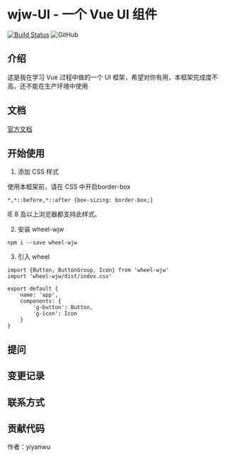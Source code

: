# wjw-UI - 一个  Vue UI 组件

[![Build Status](https://travis-ci.org/yiyanwu/wheel-wjw.svg?branch=master)](https://travis-ci.org/yiyanwu/wheel-wjw)  ![GitHub](https://img.shields.io/github/license/yiyanwu/wheel-wjw.svg)



## 介绍

这是我在学习 Vue 过程中做的一个 UI 框架，希望对你有用，本框架完成度不高，还不能在生产环境中使用

## 文档

[官方文档](https://yiyanwu.github.io/wheel-wjw/)

## 开始使用

1. 添加 CSS 样式

使用本框架前，请在 CSS 中开启border-box
```
*,*::before,*::after {box-sizing: border-box;}
```
IE 8 及以上浏览器都支持此样式。

2. 安装 wheel-wjw
  ```
  npm i --save wheel-wjw
  ```
3. 引入 wheel
  ```
  import {Button, ButtonGroup, Icon} from 'wheel-wjw'
  import 'wheel-wjw/dist/index.css'

  export default {
      name: 'app',
      components: {
          'g-button': Button,
          'g-icon': Icon
      }
  }
  ```


## 提问

## 变更记录

## 联系方式



## 贡献代码

作者：yiyanwu 

